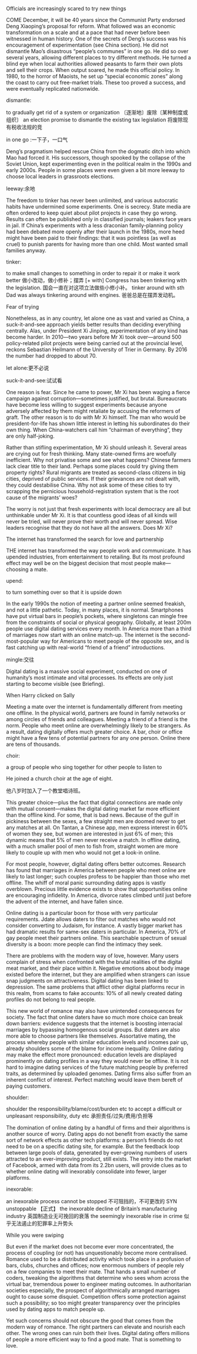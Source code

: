 Officials are increasingly scared to try new things

COME December, it will be 40 years since the Communist Party endorsed Deng Xiaoping’s proposal for reform. What followed was an economic transformation on a scale and at a pace that had never before been witnessed in human history. One of the secrets of Deng’s success was his encouragement of experimentation (see China section). He did not dismantle Mao’s disastrous “people’s communes” in one go. He did so over several years, allowing different places to try different methods. He turned a blind eye when local authorities allowed peasants to farm their own plots and sell their crops. When output soared, he made this official policy. In 1980, to the horror of Maoists, he set up “special economic zones” along the coast to carry out free-market trials. These too proved a success, and were eventually replicated nationwide.

dismantle:

to gradually get rid of a system or organization
〔逐渐地〕废除〔某种制度或组织〕
an election promise to dismantle the existing tax legislation
将废除现有税收法规的竞

in one go :一下子，一口气

Deng’s pragmatism helped rescue China from the dogmatic ditch into which Mao had forced it. His successors, though spooked by the collapse of the Soviet Union, kept experimenting even in the political realm in the 1990s and early 2000s. People in some places were even given a bit more leeway to choose local leaders in grassroots elections.

leeway:余地

The freedom to tinker has never been unlimited, and various autocratic habits have undermined some experiments. One is secrecy. State media are often ordered to keep quiet about pilot projects in case they go wrong. Results can often be published only in classified journals; leakers face years in jail. If China’s experiments with a less draconian family-planning policy had been debated more openly after their launch in the 1980s, more heed might have been paid to their findings: that it was pointless (as well as cruel) to punish parents for having more than one child. Most wanted small families anyway.

tinker:

to make small changes to something in order to repair it or make it work better
做小改动，做小修补；摆弄
[+ with]
Congress has been tinkering with the legislation.
国会一直在对这项立法做些小修小补。
tinker around with sth
Dad was always tinkering around with engines.
爸爸总是在摆弄发动机。

Fear of trying

Nonetheless, as in any country, let alone one as vast and varied as China, a suck-it-and-see approach yields better results than deciding everything centrally. Alas, under President Xi Jinping, experimentation of any kind has become harder. In 2010—two years before Mr Xi took over—around 500 policy-related pilot projects were being carried out at the provincial level, reckons Sebastian Heilmann of the University of Trier in Germany. By 2016 the number had dropped to about 70.

let alone:更不必说

suck-it-and-see:试试看

One reason is fear. Since he came to power, Mr Xi has been waging a fierce campaign against corruption—sometimes justified, but brutal. Bureaucrats have become less willing to suggest experiments because anyone adversely affected by them might retaliate by accusing the reformers of graft. The other reason is to do with Mr Xi himself. The man who would be president-for-life has shown little interest in letting his subordinates do their own thing. When China-watchers call him “chairman of everything”, they are only half-joking.

 

Rather than stifling experimentation, Mr Xi should unleash it. Several areas are crying out for fresh thinking. Many state-owned firms are woefully inefficient. Why not privatise some and see what happens? Chinese farmers lack clear title to their land. Perhaps some places could try giving them property rights? Rural migrants are treated as second-class citizens in big cities, deprived of public services. If their grievances are not dealt with, they could destabilise China. Why not ask some of these cities to try scrapping the pernicious household-registration system that is the root cause of the migrants’ woes?



The worry is not just that fresh experiments with local democracy are all but unthinkable under Mr Xi. It is that countless good ideas of all kinds will never be tried, will never prove their worth and will never spread. Wise leaders recognise that they do not have all the answers. Does Mr Xi?





The internet has transformed the search for love and partnership

THE internet has transformed the way people work and communicate. It has upended industries, from entertainment to retailing. But its most profound effect may well be on the biggest decision that most people make—choosing a mate.

upend:

to turn something over so that it is upside down

In the early 1990s the notion of meeting a partner online seemed freakish, and not a little pathetic. Today, in many places, it is normal. Smartphones have put virtual bars in people’s pockets, where singletons can mingle free from the constraints of social or physical geography. Globally, at least 200m people use digital dating services every month. In America more than a third of marriages now start with an online match-up. The internet is the second-most-popular way for Americans to meet people of the opposite sex, and is fast catching up with real-world “friend of a friend” introductions.

mingle:交往

Digital dating is a massive social experiment, conducted on one of humanity’s most intimate and vital processes. Its effects are only just starting to become visible (see Briefing).

 

When Harry clicked on Sally

Meeting a mate over the internet is fundamentally different from meeting one offline. In the physical world, partners are found in family networks or among circles of friends and colleagues. Meeting a friend of a friend is the norm. People who meet online are overwhelmingly likely to be strangers. As a result, dating digitally offers much greater choice. A bar, choir or office might have a few tens of potential partners for any one person. Online there are tens of thousands.

choir:

a group of people who sing together for other people to listen to

He joined a church choir at the age of eight. 

他八岁时加入了一个教堂唱诗班。

This greater choice—plus the fact that digital connections are made only with mutual consent—makes the digital dating market far more efficient than the offline kind. For some, that is bad news. Because of the gulf in pickiness between the sexes, a few straight men are doomed never to get any matches at all. On Tantan, a Chinese app, men express interest in 60% of women they see, but women are interested in just 6% of men; this dynamic means that 5% of men never receive a match. In offline dating, with a much smaller pool of men to fish from, straight women are more likely to couple up with men who would not get a look-in online.

 

For most people, however, digital dating offers better outcomes. Research has found that marriages in America between people who meet online are likely to last longer; such couples profess to be happier than those who met offline. The whiff of moral panic surrounding dating apps is vastly overblown. Precious little evidence exists to show that opportunities online are encouraging infidelity. In America, divorce rates climbed until just before the advent of the internet, and have fallen since.

 

Online dating is a particular boon for those with very particular requirements. Jdate allows daters to filter out matches who would not consider converting to Judaism, for instance. A vastly bigger market has had dramatic results for same-sex daters in particular. In America, 70% of gay people meet their partners online. This searchable spectrum of sexual diversity is a boon: more people can find the intimacy they seek.

 

There are problems with the modern way of love, however. Many users complain of stress when confronted with the brutal realities of the digital meat market, and their place within it. Negative emotions about body image existed before the internet, but they are amplified when strangers can issue snap judgments on attractiveness. Digital dating has been linked to depression. The same problems that afflict other digital platforms recur in this realm, from scams to fake accounts: 10% of all newly created dating profiles do not belong to real people.

 

This new world of romance may also have unintended consequences for society. The fact that online daters have so much more choice can break down barriers: evidence suggests that the internet is boosting interracial marriages by bypassing homogenous social groups. But daters are also more able to choose partners like themselves. Assortative mating, the process whereby people with similar education levels and incomes pair up, already shoulders some of the blame for income inequality. Online dating may make the effect more pronounced: education levels are displayed prominently on dating profiles in a way they would never be offline. It is not hard to imagine dating services of the future matching people by preferred traits, as determined by uploaded genomes. Dating firms also suffer from an inherent conflict of interest. Perfect matching would leave them bereft of paying customers.

shoulder:

shoulder the responsibility/blame/cost/burden etc
to accept a difficult or unpleasant responsibility, duty etc
承担责任/过失/费用/负担等

The domination of online dating by a handful of firms and their algorithms is another source of worry. Dating apps do not benefit from exactly the same sort of network effects as other tech platforms: a person’s friends do not need to be on a specific dating site, for example. But the feedback loop between large pools of data, generated by ever-growing numbers of users attracted to an ever-improving product, still exists. The entry into the market of Facebook, armed with data from its 2.2bn users, will provide clues as to whether online dating will inexorably consolidate into fewer, larger platforms.

inexorable:

an inexorable process cannot be stopped
不可阻挡的，不可更改的
SYN unstoppable 【正式】
the inexorable decline of Britain’s manufacturing industry
英国制造业无可挽回的衰落
the seemingly inexorable rise in crime
似乎无法遏止的犯罪率上升势头

While you were swiping

But even if the market does not become ever more concentrated, the process of coupling (or not) has unquestionably become more centralised. Romance used to be a distributed activity which took place in a profusion of bars, clubs, churches and offices; now enormous numbers of people rely on a few companies to meet their mate. That hands a small number of coders, tweaking the algorithms that determine who sees whom across the virtual bar, tremendous power to engineer mating outcomes. In authoritarian societies especially, the prospect of algorithmically arranged marriages ought to cause some disquiet. Competition offers some protection against such a possibility; so too might greater transparency over the principles used by dating apps to match people up.

 

Yet such concerns should not obscure the good that comes from the modern way of romance. The right partners can elevate and nourish each other. The wrong ones can ruin both their lives. Digital dating offers millions of people a more efficient way to find a good mate. That is something to love.

